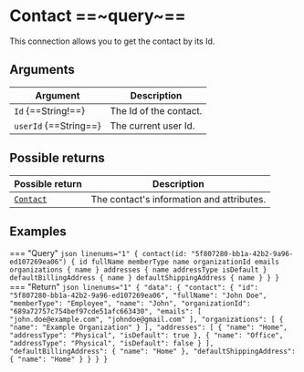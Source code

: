 # Contact ==~query~==

This connection allows you to get the contact by its Id.

## Arguments

| Argument                           	| Description                                                                   	|
|------------------------------------	|--------------------------------------------------------------------------------	|
| `Id` {==String!==}        	        | The Id of the contact.                                                        	|
| `userId` {==String==}             	| The current user Id.                                                          	|


## Possible returns

| Possible return                                    	| Description                             	|
|---------------------------------------------------	|------------------------------------------	|
| [`Contact`](../Objects/ContactType.md)              | The contact's information and attributes.	|

## Examples

=== "Query"
    ```json linenums="1"
    {
      contact(id: "5f807280-bb1a-42b2-9a96-ed107269ea06") {
        id
        fullName
        memberType
        name
        organizationId
        emails
        organizations {
          name
        }
        addresses {
          name
          addressType
          isDefault
        }
        defaultBillingAddress {
          name
        }
        defaultShippingAddress {
          name
        }
      }
    }
    ```
=== "Return"
    ```json linenums="1"
    {
      "data": {
        "contact": {
          "id": "5f807280-bb1a-42b2-9a96-ed107269ea06",
          "fullName": "John Doe",
          "memberType": "Employee",
          "name": "John",
          "organizationId": "689a72757c754bef97cde51afc663430",
          "emails": [
            "john.doe@example.com",
            "johndoe@gmail.com"
          ],
          "organizations": [
            {
              "name": "Example Organization"
            }
          ],
          "addresses": [
            {
              "name": "Home",
              "addressType": "Physical",
              "isDefault": true
            },
            {
              "name": "Office",
              "addressType": "Physical",
              "isDefault": false
            }
          ],
          "defaultBillingAddress": {
            "name": "Home"
          },
          "defaultShippingAddress": {
            "name": "Home"
          }
        }
      }
    }
    ```
